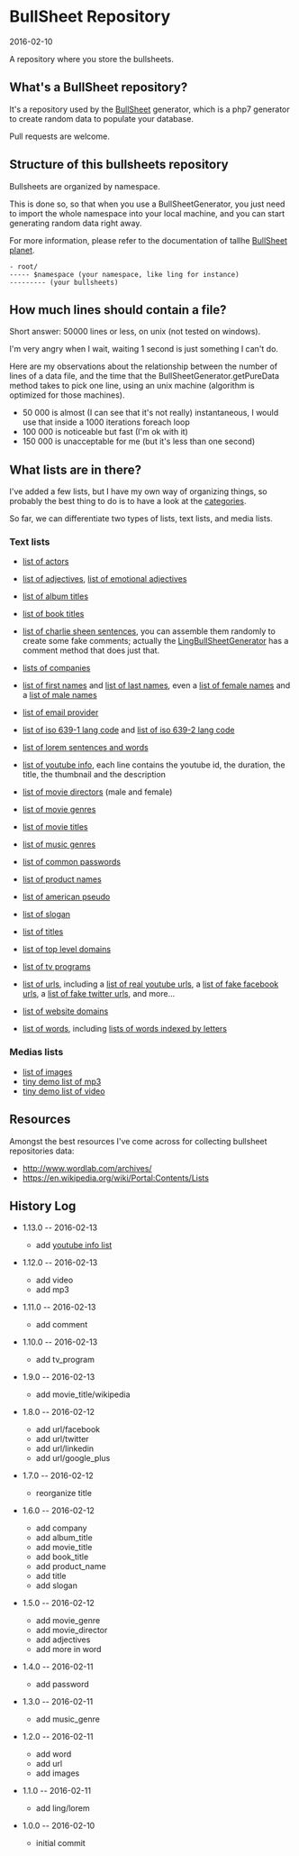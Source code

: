 BullSheet Repository
=========================
2016-02-10



A repository where you store the bullsheets.
 
 
 
 
What's a BullSheet repository?
-----------------------


It's a repository used by the [BullSheet](https://github.com/lingtalfi/BullSheet) generator,
which is a php7 generator to create random data to populate your database.

Pull requests are welcome.



Structure of this bullsheets repository
----------------------------------------

Bullsheets are organized by namespace.

This is done so, so that when you use a BullSheetGenerator, you just need to import the whole namespace into your 
local machine, and you can start generating random data right away.

For more information, please refer to the documentation of tallhe [BullSheet planet](https://github.com/lingtalfi/BullSheet).



```
- root/
----- $namespace (your namespace, like ling for instance)
--------- (your bullsheets)
```
 



How much lines should contain a file?
--------------------

Short answer: 50000 lines or less, on unix (not tested on windows).


I'm very angry when I wait, waiting 1 second is just something I can't do.

Here are my observations about the relationship between the number of lines of a data file,
and the time that the BullSheetGenerator.getPureData method takes to pick one line,
using an unix machine (algorithm is optimized for those machines).


- 50 000 is almost (I can see that it's not really) instantaneous, I would use that inside a 1000 iterations foreach loop
- 100 000 is noticeable but fast (I'm ok with it)
- 150 000 is unacceptable for me (but it's less than one second)



What lists are in there?
---------------------------

I've added a few lists, but I have my own way of organizing things, so probably the best thing to do is to have a look 
at the [categories](https://github.com/bullsheet/bullsheets-repo/tree/master/bullsheets/ling).


So far, we can differentiate two types of lists, text lists, and media lists.


### Text lists


- [list of actors](https://github.com/bullsheet/bullsheets-repo/tree/master/bullsheets/ling/actor/given_name)
- [list of adjectives](https://github.com/bullsheet/bullsheets-repo/tree/master/bullsheets/ling/adjective),
        [list of emotional adjectives](https://github.com/bullsheet/bullsheets-repo/tree/master/bullsheets/ling/adjective/emotion/all)
- [list of album titles](https://github.com/bullsheet/bullsheets-repo/tree/master/bullsheets/ling/album_title/wordlab)
- [list of book titles](https://github.com/bullsheet/bullsheets-repo/tree/master/bullsheets/ling/book_title/wordlab/nonfiction)
- [list of charlie sheen sentences](https://github.com/bullsheet/bullsheets-repo/tree/master/bullsheets/ling/comment/sheen),
        you can assemble them randomly to create some fake comments; actually the [LingBullSheetGenerator](https://github.com/lingtalfi/BullSheet)
        has a comment method that does just that.
- [lists of companies](https://github.com/bullsheet/bullsheets-repo/tree/master/bullsheets/ling/company)
- [list of first names](https://github.com/bullsheet/bullsheets-repo/tree/master/bullsheets/ling/first_name/all) and 
        [list of last names](https://github.com/bullsheet/bullsheets-repo/tree/master/bullsheets/ling/last_name/international),
        even a [list of female names](https://github.com/bullsheet/bullsheets-repo/tree/master/bullsheets/ling/last_name/international/female)
        and a [list of male names](https://github.com/bullsheet/bullsheets-repo/tree/master/bullsheets/ling/last_name/international/female)
- [list of email provider](https://github.com/bullsheet/bullsheets-repo/tree/master/bullsheets/ling/free_email_provider_domain/all)
- [list of iso 639-1 lang code](https://github.com/bullsheet/bullsheets-repo/tree/master/bullsheets/ling/iso639-1/all) and 
            [list of iso 639-2 lang code](https://github.com/bullsheet/bullsheets-repo/tree/master/bullsheets/ling/iso639-2/all)
- [list of lorem sentences and words](https://github.com/bullsheet/bullsheets-repo/tree/master/bullsheets/ling/lorem)

- [list of youtube info](https://github.com/bullsheet/bullsheets-repo/tree/master/bullsheets/ling/miscellaneous/youtube_info/10000), 
    each line contains the youtube id, the duration, the title, the thumbnail and the description 

- [list of movie directors](https://github.com/bullsheet/bullsheets-repo/tree/master/bullsheets/ling/movie_director) (male and female)
- [list of movie genres](https://github.com/bullsheet/bullsheets-repo/tree/master/bullsheets/ling/movie_genre/all)
- [list of movie titles](https://github.com/bullsheet/bullsheets-repo/tree/master/bullsheets/ling/movie_title)
- [list of music genres](https://github.com/bullsheet/bullsheets-repo/tree/master/bullsheets/ling/music_genre/all)
- [list of common passwords](https://github.com/bullsheet/bullsheets-repo/tree/master/bullsheets/ling/password/common)
- [list of product names](https://github.com/bullsheet/bullsheets-repo/tree/master/bullsheets/ling/product_name/wordlab)
- [list of american pseudo](https://github.com/bullsheet/bullsheets-repo/tree/master/bullsheets/ling/pseudo/american)
- [list of slogan](https://github.com/bullsheet/bullsheets-repo/tree/master/bullsheets/ling/slogan/wordlab)
- [list of titles](https://github.com/bullsheet/bullsheets-repo/tree/master/bullsheets/ling/title/all)
- [list of top level domains](https://github.com/bullsheet/bullsheets-repo/tree/master/bullsheets/ling/top_level_domain/all)
- [list of tv programs](https://github.com/bullsheet/bullsheets-repo/tree/master/bullsheets/ling/tv_program/wikipedia/all)
- [list of urls](https://github.com/bullsheet/bullsheets-repo/tree/master/bullsheets/ling/url), including
        a [list of real youtube urls](https://github.com/bullsheet/bullsheets-repo/tree/master/bullsheets/ling/url/youtube/10000),
        a [list of fake facebook urls](https://github.com/bullsheet/bullsheets-repo/tree/master/bullsheets/ling/url/facebook/fakeurls),
        a [list of fake twitter urls](https://github.com/bullsheet/bullsheets-repo/tree/master/bullsheets/ling/url/twitter/fakeurls),
        and more...
- [list of website domains](https://github.com/bullsheet/bullsheets-repo/tree/master/bullsheets/ling/website_domain/alexa)
- [list of words](https://github.com/bullsheet/bullsheets-repo/tree/master/bullsheets/ling/word/english), including 
        [lists of words indexed by letters](https://github.com/bullsheet/bullsheets-repo/tree/master/bullsheets/ling/word/english/dwyl/word1)


### Medias lists

- [list of images](https://github.com/bullsheet/bullsheets-repo/tree/master/bullsheets/ling/image/vintage)
- [tiny demo list of mp3](https://github.com/bullsheet/bullsheets-repo/tree/master/bullsheets/ling/mp3/demo)
- [tiny demo list of video](https://github.com/bullsheet/bullsheets-repo/tree/master/bullsheets/ling/video/demo)
 




Resources
------------

Amongst the best resources I've come across for collecting bullsheet repositories data:

- http://www.wordlab.com/archives/
- https://en.wikipedia.org/wiki/Portal:Contents/Lists




History Log
------------------
    
- 1.13.0 -- 2016-02-13

    - add [youtube info list](https://github.com/bullsheet/bullsheets-repo/tree/master/bullsheets/ling/miscellaneous/youtube_info/10000)
    
    
- 1.12.0 -- 2016-02-13

    - add video
    - add mp3
        
- 1.11.0 -- 2016-02-13

    - add comment
    
- 1.10.0 -- 2016-02-13

    - add tv_program
      
    
- 1.9.0 -- 2016-02-13

    - add movie_title/wikipedia    
        
- 1.8.0 -- 2016-02-12

    - add url/facebook
    - add url/twitter
    - add url/linkedin
    - add url/google_plus 
        
- 1.7.0 -- 2016-02-12

    - reorganize title

- 1.6.0 -- 2016-02-12

    - add company
    - add album_title
    - add movie_title
    - add book_title
    - add product_name
    - add title
    - add slogan 
	
- 1.5.0 -- 2016-02-12

    - add movie_genre
	- add movie_director
	- add adjectives
	- add more in word 
    
- 1.4.0 -- 2016-02-11

    - add password 
        
- 1.3.0 -- 2016-02-11

    - add music_genre 
        
- 1.2.0 -- 2016-02-11

    - add word 
    - add url 
    - add images 
        
- 1.1.0 -- 2016-02-11

    - add ling/lorem 
    
- 1.0.0 -- 2016-02-10

    - initial commit
    
    